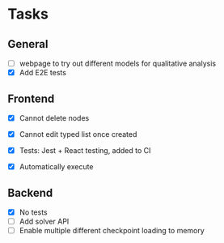 # Tasks

## General
- [ ] webpage to try out different models for qualitative analysis
- [x] Add E2E tests

## Frontend
 - [x] Cannot delete nodes
 - [x] Cannot edit typed list once created
 - [x] Tests: Jest + React testing, added to CI
 - [x] Automatically execute


## Backend 
 - [x] No tests
 - [ ] Add solver API
 - [ ] Enable multiple different checkpoint loading to memory 